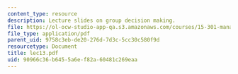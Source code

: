 ```yaml
---
content_type: resource
description: Lecture slides on group decision making.
file: https://ol-ocw-studio-app-qa.s3.amazonaws.com/courses/15-301-managerial-psychology-fall-2006/90966c36b6455a6ef82a60481c269eaa_lec13.pdf
file_type: application/pdf
parent_uid: 9758c3eb-de20-276d-7d3c-5cc30c580f9d
resourcetype: Document
title: lec13.pdf
uid: 90966c36-b645-5a6e-f82a-60481c269eaa
---
```


